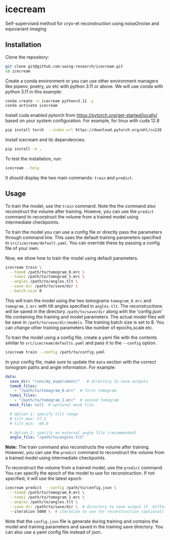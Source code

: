 # icecream
Self-supervised method for cryo-et reconstruction using noise2noise and equivariant imaging

## Installation

Clone the repository:

```bash
git clone git@github.com:swing-research/icecream.git
cd icecream
```

Create a conda environment or you can use other environment managers like pipenv, poetry, uv etc with python 3.11 or above. We will use conda
with python 3.11 in this example:

```bash
conda create -n icecream python=3.11 -y
conda activate icecream
```
Install cuda enabled pytorch from https://pytorch.org/get-started/locally/ based on your system configuration. For example, for linux with cuda 12.8

```bash
pip install torch  --index-url https://download.pytorch.org/whl/cu128
``` 

Install icecream and its dependencies:

```bash
pip install -e .
```
To test the installation, run:

```bash
icecream --help
```
It should display the two main commands: `train` and `predict`.



## Usage
To train the model, use the `train` command. Note the the command also reconstruct the volume after training. Howeve, you can use the `predict` command to reconstruct the volume from a trained model using intermediate checkpoints.


To train the model you can use a config file or directly pass the parameters through command line. This uses the default training parameters specified in `src/icecream/default.yaml`. You can override these by passing  a config file of your own. 

Now, we show how to train the model using default parameters. 

```bash
icecream train \
  --tomo0 /path/to/tomogram_0.mrc \
  --tomo1 /path/to/tomogram_1.mrc \
  --angles /path/to/angles.tlt \
  --save-dir /path/to/save/dir \
  --batch-size 8
```

This will train the model using the two tomograms `tomogram_0.mrc` and `tomogram_1.mrc` with tilt angles specified in `angles.tlt`. The reconstructions will be saved in the directory `/path/to/save/dir` along with the 'config.json' file containing the training and model parameters. The actual model files will be save in `/path/to/save/dir/models`. The training batch size is set to 8. You can change other training parameters like number of epochs,scale etc. 


To train the model using a config file, create a yaml file with the contents similar to `src/icecream/defaults.yaml` and pass it to the `--config` option. 
```bash
icecream train --config /path/to/config.yaml
```

In your config file, make sure to update the  `data` section with the correct tomogram paths and angle information. For example:

```yaml
data:
  save_dir: "runs/my_experiment/"   # directory to save outputs
  tomo0_files: 
    - "/path/to/tomogram_0.mrc"  # first tomogram
  tomo1_files: 
    - "/path/to/tomogram_1.mrc"  # second tomogram
  mask_file: null  # optional mask file

  # Option 1: specify tilt range
  # tilt_max: 57.1
  # tilt_min: -60.0

  # Option 2: specify an external angle file (recommended)
  angle_file: "/path/to/angles.tlt"
```

**Note:** The train command also reconstructs the volume after training. However, you can use the `predict` command to reconstruct the volume from a trained model using intermediate checkpoints.


To reconstruct the volume from a trained model, use the `predict` command. You can specify the epoch of the model to use for reconstruction. If not specified, it will use the latest epoch.

```bash
icecream predict  --config /path/to/config.json \
  --tomo0 /path/to/tomogram_0.mrc \
  --tomo1 /path/to/tomogram_1.mrc \
  --angles /path/to/angles.tlt \
  --save_dir /path/to/save/dir \  # directory to save output if  different from training (optional)
  --iteration 5000 \  # iteration to use for reconstruction (optional)
```
Note that the `config.json` file is generate during training and contains the model and training parameters and saved in the training save directory. You can also use a yaml config file instead of json. 
